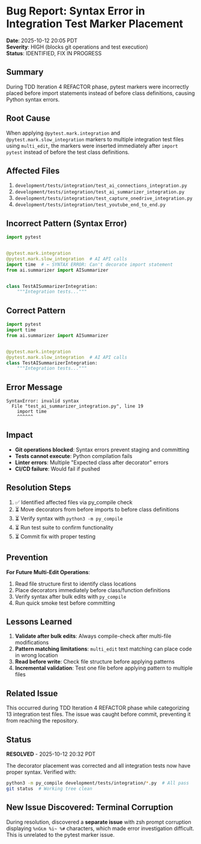# Bug Report: Syntax Error in Integration Test Marker Placement

**Date**: 2025-10-12 20:05 PDT  
**Severity**: HIGH (blocks git operations and test execution)  
**Status**: IDENTIFIED, FIX IN PROGRESS

## Summary

During TDD Iteration 4 REFACTOR phase, pytest markers were incorrectly placed before import statements instead of before class definitions, causing Python syntax errors.

## Root Cause

When applying `@pytest.mark.integration` and `@pytest.mark.slow_integration` markers to multiple integration test files using `multi_edit`, the markers were inserted immediately after `import pytest` instead of before the test class definitions.

## Affected Files

1. `development/tests/integration/test_ai_connections_integration.py`
2. `development/tests/integration/test_ai_summarizer_integration.py`
3. `development/tests/integration/test_capture_onedrive_integration.py`
4. `development/tests/integration/test_youtube_end_to_end.py`

## Incorrect Pattern (Syntax Error)

```python
import pytest


@pytest.mark.integration
@pytest.mark.slow_integration  # AI API calls
import time  # ← SYNTAX ERROR: Can't decorate import statement
from ai.summarizer import AISummarizer


class TestAISummarizerIntegration:
    """Integration tests..."""
```

## Correct Pattern

```python
import pytest
import time
from ai.summarizer import AISummarizer


@pytest.mark.integration
@pytest.mark.slow_integration  # AI API calls
class TestAISummarizerIntegration:
    """Integration tests..."""
```

## Error Message

```
SyntaxError: invalid syntax
  File "test_ai_summarizer_integration.py", line 19
    import time
    ^^^^^^
```

## Impact

- **Git operations blocked**: Syntax errors prevent staging and committing
- **Tests cannot execute**: Python compilation fails
- **Linter errors**: Multiple "Expected class after decorator" errors
- **CI/CD failure**: Would fail if pushed

## Resolution Steps

1. ✅ Identified affected files via py_compile check
2. ⏳ Move decorators from before imports to before class definitions
3. ⏳ Verify syntax with `python3 -m py_compile`
4. ⏳ Run test suite to confirm functionality
5. ⏳ Commit fix with proper testing

## Prevention

**For Future Multi-Edit Operations**:
1. Read file structure first to identify class locations
2. Place decorators immediately before class/function definitions
3. Verify syntax after bulk edits with `py_compile`
4. Run quick smoke test before committing

## Lessons Learned

1. **Validate after bulk edits**: Always compile-check after multi-file modifications
2. **Pattern matching limitations**: `multi_edit` text matching can place code in wrong location
3. **Read before write**: Check file structure before applying patterns
4. **Incremental validation**: Test one file before applying pattern to multiple files

## Related Issue

This occurred during TDD Iteration 4 REFACTOR phase while categorizing 13 integration test files. The issue was caught before commit, preventing it from reaching the repository.

## Status

**RESOLVED** - 2025-10-12 20:32 PDT

The decorator placement was corrected and all integration tests now have proper syntax. Verified with:

```bash
python3 -m py_compile development/tests/integration/*.py  # All pass
git status  # Working tree clean
```

## New Issue Discovered: Terminal Corruption

During resolution, discovered a **separate issue** with zsh prompt corruption displaying `%nG℄m %i~ %#` characters, which made error investigation difficult. This is unrelated to the pytest marker issue.
